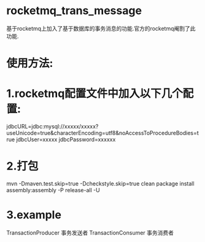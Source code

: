 # rocketmq_trans_message
基于rocketmq上加入了基于数据库的事务消息的功能.官方的rocketmq阉割了此功能.

# 使用方法:
# 1.rocketmq配置文件中加入以下几个配置:
jdbcURL=jdbc:mysql://xxxxx/xxxxx?useUnicode=true&characterEncoding=utf8&noAccessToProcedureBodies=true
jdbcUser=xxxxx
jdbcPassword=xxxxxx

# 2.打包
mvn -Dmaven.test.skip=true -Dcheckstyle.skip=true clean package install assembly:assembly -P release-all -U

# 3.example
TransactionProducer 事务发送者
TransactionConsumer 事务消费者

